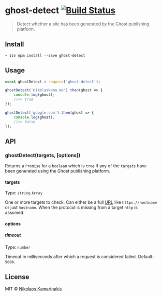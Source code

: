 # ghost-detect [![Build Status](https://travis-ci.org/k4m4/ghost-detect.svg?branch=master)](https://travis-ci.org/k4m4/ghost-detect)

> Detect whether a site has been generated by the Ghost publishing platform.

## Install

```
~ ❯❯❯ npm install --save ghost-detect
```


## Usage

```js
const ghostDetect = require('ghost-detect');

ghostDetect('nikolaskama.me').then(ghost => {
	console.log(ghost);
	//=> true
});

ghostDetect('google.com').then(ghost => {
	console.log(ghost);
	//=> false
});
```


## API

### ghostDetect(targets, [options])

Returns a `Promise` for a `boolean` which is `true` if any of the `targets` have been generated using the Ghost publishing platform.

#### targets

Type: `string` `Array`

One or more targets to check. Can either be a full [URL](https://nodejs.org/api/url.html) like `https://hostname` or just `hostname`. When the protocol is missing from a target `http` is assumed.

#### options

##### timeout

Type: `number`

Timeout in milliseconds after which a request is considered failed. Default: `5000`.


## License

MIT © [Nikolaos Kamarinakis](https://nikolaskama.me/)